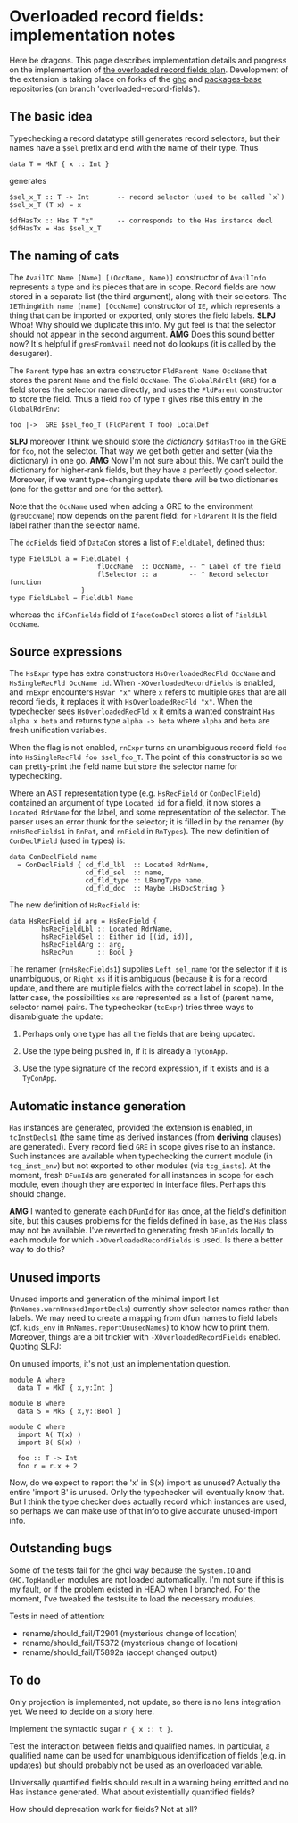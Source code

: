 # Overloaded record fields: implementation notes



Here be dragons. This page describes implementation details and progress on the implementation of [the overloaded record fields plan](records/overloaded-record-fields/plan). Development of the extension is taking place on forks of the [
ghc](https://github.com/adamgundry/ghc) and [
packages-base](https://github.com/adamgundry/packages-base) repositories (on branch 'overloaded-record-fields').


## The basic idea



Typechecking a record datatype still generates record selectors, but their names have a `$sel` prefix and end with the name of their type. Thus


```wiki
data T = MkT { x :: Int }
```


generates


```wiki
$sel_x_T :: T -> Int       -- record selector (used to be called `x`)
$sel_x_T (T x) = x

$dfHasTx :: Has T "x"      -- corresponds to the Has instance decl
$dfHasTx = Has $sel_x_T
```

## The naming of cats



The `AvailTC Name [Name] [(OccName, Name)]` constructor of `AvailInfo` represents a type and its pieces that are in scope. Record fields are now stored in a separate list (the third argument), along with their selectors. The `IEThingWith name [name] [OccName]` constructor of `IE`, which represents a thing that can be imported or exported, only stores the field labels. **SLPJ** Whoa!  Why should we duplicate this info.  My gut feel is that the selector should not appear in the second argument. **AMG** Does this sound better now? It's helpful if `gresFromAvail` need not do lookups (it is called by the desugarer).



The `Parent` type has an extra constructor `FldParent Name OccName` that stores the parent `Name` and the field `OccName`. The `GlobalRdrElt` (`GRE`) for a field stores the selector name directly, and uses the `FldParent` constructor to store the field. Thus a field `foo` of type `T` gives rise this entry in the `GlobalRdrEnv`:


```wiki
foo |->  GRE $sel_foo_T (FldParent T foo) LocalDef
```


**SLPJ** moreover I think we should store the *dictionary* `$dfHasTfoo` in the GRE for `foo`, not the selector.  That way we get both getter and setter (via the dictionary) in one go.  **AMG** Now I'm not sure about this. We can't build the dictionary for higher-rank fields, but they have a perfectly good selector. Moreover, if we want type-changing update there will be two dictionaries (one for the getter and one for the setter).



Note that the `OccName` used when adding a GRE to the environment (`greOccName`) now depends on the parent field: for `FldParent` it is the field label rather than the selector name.



The `dcFields` field of `DataCon` stores a list of `FieldLabel`, defined thus:


```wiki
type FieldLbl a = FieldLabel {
                      flOccName  :: OccName, -- ^ Label of the field
                      flSelector :: a        -- ^ Record selector function
                  }
type FieldLabel = FieldLbl Name
```


whereas the `ifConFields` field of `IfaceConDecl` stores a list of `FieldLbl OccName`.


## Source expressions



The `HsExpr` type has extra constructors `HsOverloadedRecFld OccName` and `HsSingleRecFld OccName id`. When `-XOverloadedRecordFields` is enabled, and `rnExpr` encounters `HsVar "x"` where `x` refers to multiple `GRE`s that are all record fields, it replaces it with `HsOverloadedRecFld "x"`. When the typechecker sees `HsOverloadedRecFld x` it emits a wanted constraint `Has alpha x beta` and returns type `alpha -> beta` where `alpha` and `beta` are fresh unification variables.



When the flag is not enabled, `rnExpr` turns an unambiguous record field `foo` into `HsSingleRecFld foo $sel_foo_T`. The point of this constructor is so we can pretty-print the field name but store the selector name for typechecking.



Where an AST representation type (e.g. `HsRecField` or `ConDeclField`) contained an argument of type `Located id` for a field, it now stores a `Located RdrName` for the label, and some representation of the selector. The parser uses an error thunk for the selector; it is filled in by the renamer  (by `rnHsRecFields1` in `RnPat`, and `rnField` in `RnTypes`). The new definition of `ConDeclField` (used in types) is:


```wiki
data ConDeclField name
  = ConDeclField { cd_fld_lbl  :: Located RdrName,
                   cd_fld_sel  :: name,
                   cd_fld_type :: LBangType name, 
                   cd_fld_doc  :: Maybe LHsDocString }
```


The new definition of `HsRecField` is:


```wiki
data HsRecField id arg = HsRecField {
        hsRecFieldLbl :: Located RdrName,
        hsRecFieldSel :: Either id [(id, id)],
        hsRecFieldArg :: arg,
        hsRecPun      :: Bool }
```


The renamer (`rnHsRecFields1`) supplies `Left sel_name` for the selector if it is unambiguous, or `Right xs` if it is ambiguous (because it is for a record update, and there are multiple fields with the correct label in scope). In the latter case, the possibilities `xs` are represented as a list of (parent name, selector name) pairs. The typechecker (`tcExpr`) tries three ways to disambiguate the update:


1. Perhaps only one type has all the fields that are being updated.

1. Use the type being pushed in, if it is already a `TyConApp`. 

1. Use the type signature of the record expression, if it exists and is a `TyConApp`.

## Automatic instance generation



`Has` instances are generated, provided the extension is enabled, in `tcInstDecls1` (the same time as derived instances (from **deriving** clauses) are generated). Every record field `GRE` in scope gives rise to an instance. Such instances are available when typechecking the current module (in `tcg_inst_env`) but not exported to other modules (via `tcg_insts`). At the moment, fresh `DFunId`s are generated for all instances in scope for each module, even though they are exported in interface files. Perhaps this should change.



**AMG** I wanted to generate each `DFunId` for `Has` once, at the field's definition site, but this causes problems for the fields defined in `base`, as the `Has` class may not be available. I've reverted to generating fresh `DFunId`s locally to each module for which `-XOverloadedRecordFields` is used. Is there a better way to do this?


## Unused imports



Unused imports and generation of the minimal import list (`RnNames.warnUnusedImportDecls`) currently show selector names rather than labels. We may need to create a mapping from dfun names to field labels (cf. `kids_env` in `RnNames.reportUnusedNames`) to know how to print them. Moreover, things are a bit trickier with `-XOverloadedRecordFields` enabled. Quoting SLPJ:



On unused imports, it's not just an implementation question.  


```wiki
module A where
  data T = MkT { x,y:Int }

module B where
  data S = MkS { x,y::Bool }

module C where
  import A( T(x) )
  import B( S(x) )

  foo :: T -> Int
  foo r = r.x + 2
```


Now, do we expect to report the 'x' in S(x) import as unused?  Actually the entire 'import B' is unused.  Only the typechecker will eventually know that.  But I think the type checker does actually record which instances are used, so perhaps we can make use of that info to give accurate unused-import info.


## Outstanding bugs



Some of the tests fail for the ghci way because the `System.IO` and `GHC.TopHandler` modules are not loaded automatically. I'm not sure if this is my fault, or if the problem existed in HEAD when I branched. For the moment, I've tweaked the testsuite to load the necessary modules.



Tests in need of attention:


- rename/should\_fail/T2901 (mysterious change of location)
- rename/should\_fail/T5372 (mysterious change of location)
- rename/should\_fail/T5892a (accept changed output)

## To do



Only projection is implemented, not update, so there is no lens integration yet. We need to decide on a story here.



Implement the syntactic sugar `r { x :: t }`.



Test the interaction between fields and qualified names. In particular, a qualified name can be used for unambiguous identification of fields (e.g. in updates) but should probably not be used as an overloaded variable.



Universally quantified fields should result in a warning being emitted and no Has instance generated. What about existentially quantified fields?



How should deprecation work for fields? Not at all?



